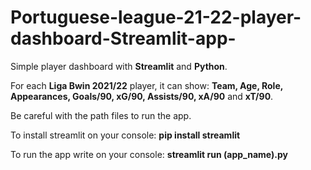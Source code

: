 # Portuguese-league-21-22-player-dashboard-Streamlit-app-

Simple player dashboard with **Streamlit** and **Python**. 

For each **Liga Bwin 2021/22** player, it can show: **Team, Age, Role, Appearances, Goals/90, xG/90, Assists/90, xA/90** and **xT/90**.

Be careful with the path files to run the app.  

To install streamlit on your console:  **pip install streamlit**  

To run the app write on your console:  **streamlit run (app_name).py**
